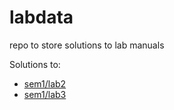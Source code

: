 # labdata

repo to store solutions to lab manuals

Solutions to:

* [sem1/lab2](https://github.com/itexpert120/labdata/tree/main/sem1)
* [sem1/lab3](https://github.com/itexpert120/labdata/tree/main/sem1)
